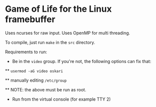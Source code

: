 # Game of Life for the Linux framebuffer

Uses ncurses for raw input.
Uses OpenMP for multi threading.

To compile, just run `make` in the `src` directory.

Requirements to run:

* Be in the `video` group. If you're not, the following options can fix that:

** `usermod -aG video oskari`

** manually editing `/etc/group`

** NOTE: the above must be run as root.

* Run from the virtual console (for example TTY 2)
